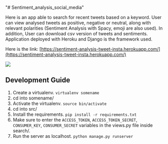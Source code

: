 "# Sentiment_analysis_social_media" 

Here is an app able to search for recent tweets based on a keyword. User can view analysed tweets as positive, negative or neutral, along with relevant polarities (Sentiment Analysis with Spacy, emoji are also used). In addition, User can download csv version of tweets and sentiments. 
Application deployed with Heroku and Django is the framework used.

Here is the link: [https://sentiment-analysis-tweet-insta.herokuapp.com/](https://sentiment-analysis-tweet-insta.herokuapp.com/)

[![](https://preview.ibb.co/kiffTo/screen.png)](https://{https://ibb.co/c0huoo})


## Development Guide

1. Create a virtualenv. `virtualenv somename`
2. cd into somename/
3. Activate the virtualenv. `source bin/activate`
4. cd into src/
5. Install the requirements. `pip install -r requirements.txt`
6. Make sure to enter the `ACCESS_TOKEN`, `ACCESS_TOKEN_SECRET`, `CONSUMER_KEY`, `CONSUMER_SECRET` variables in the views.py file inside search/.
7. Run the server as localhost. `python manage.py runserver`
